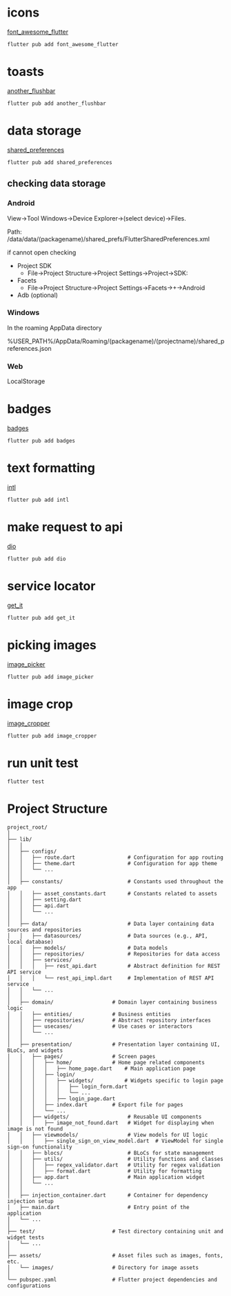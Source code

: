 # icons

[font_awesome_flutter](https://pub.dev/packages/font_awesome_flutter)

```
flutter pub add font_awesome_flutter
```

# toasts

[another_flushbar](https://pub.dev/packages/another_flushbar)

```
flutter pub add another_flushbar
```

# data storage

[shared_preferences](https://pub.dev/packages/shared_preferences)

```
flutter pub add shared_preferences
```

## checking data storage

### Android

View->Tool Windows->Device Explorer->(select device)->Files.

Path: /data/data/(packagename)/shared_prefs/FlutterSharedPreferences.xml

if cannot open checking

- Project SDK
    - File->Project Structure->Project Settings->Project->SDK:
- Facets
    - File->Project Structure->Project Settings->Facets->+->Android
- Adb (optional)

### Windows

In the roaming AppData directory

%USER_PATH%/AppData/Roaming/(packagename)/(projectname)/shared_preferences.json

### Web

LocalStorage

# badges

[badges](https://pub.dev/packages/badges)

```
flutter pub add badges
```

# text formatting

[intl](https://pub.dev/packages/intl)

```
flutter pub add intl
```

# make request to api

[dio](https://pub.dev/packages/dio)

```
flutter pub add dio
```

# service locator

[get_it](https://pub.dev/packages/get_it)

```
flutter pub add get_it
```

# picking images

[image_picker](https://pub.dev/packages/image_picker)

```
flutter pub add image_picker
```

# image crop

[image_cropper](https://pub.dev/packages/image_cropper)

```
flutter pub add image_cropper
```

# run unit test

```
flutter test
```

# Project Structure

```
project_root/
│
├── lib/
│   │
│   ├── configs/
│   │   ├── route.dart                 # Configuration for app routing
│   │   ├── theme.dart                 # Configuration for app theme
│   │   └── ...
│   │
│   ├── constants/                     # Constants used throughout the app
│   │   ├── asset_constants.dart       # Constants related to assets
│   │   ├── setting.dart
│   │   ├── api.dart
│   │   └── ...
│   │
│   ├── data/                          # Data layer containing data sources and repositories
│   │   ├── datasources/               # Data sources (e.g., API, local database)
│   │   ├── models/                    # Data models
│   │   ├── repositories/              # Repositories for data access
│   │   ├── services/         
│   │   │   ├── rest_api.dart          # Abstract definition for REST API service
│   │   │   └── rest_api_impl.dart     # Implementation of REST API service
│   │   └── ...
│   │
│   ├── domain/                   # Domain layer containing business logic
│   │   ├── entities/             # Business entities
│   │   ├── repositories/         # Abstract repository interfaces
│   │   ├── usecases/             # Use cases or interactors
│   │   └── ...
│   │
│   ├── presentation/             # Presentation layer containing UI, BLoCs, and widgets
│   │   ├── pages/                # Screen pages
│   │   │   ├── home/             # Home page related components
│   │   │   │   ├── home_page.dart    # Main application page
│   │   │   ├── login/
│   │   │   │   ├── widgets/          # Widgets specific to login page
│   │   │   │   │   ├── login_form.dart
│   │   │   │   │   └── ...
│   │   │   │   ├── login_page.dart
│   │   │   ├── index.dart        # Export file for pages
│   │   │   └── ...
│   │   ├── widgets/                   # Reusable UI components
│   │   │   ├── image_not_found.dart   # Widget for displaying when image is not found
│   │   ├── viewmodels/                # View models for UI logic
│   │   │   ├── single_sign_on_view_model.dart  # ViewModel for single sign-on functionality
│   │   ├── blocs/                     # BLoCs for state management
│   │   ├── utils/                     # Utility functions and classes
│   │   │   ├── regex_validator.dart   # Utility for regex validation
│   │   │   ├── format.dart            # Utility for formatting
│   │   ├── app.dart                   # Main application widget
│   │   └── ...
│   │
│   ├── injection_container.dart       # Container for dependency injection setup
│   ├── main.dart                      # Entry point of the application
│   └── ...
│
├── test/                         # Test directory containing unit and widget tests
│   └── ...
│
├── assets/                       # Asset files such as images, fonts, etc.
│   └── images/                   # Directory for image assets
│
└── pubspec.yaml                  # Flutter project dependencies and configurations
```
